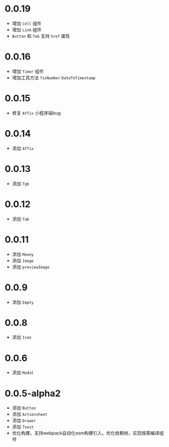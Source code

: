  # 0.0.19
 - 增加 `Cell` 组件
 - 增加 `Link` 组件
 - `Button` 和 `Tab` 支持 `href` 属性


 # 0.0.16
 - 增加 `Timer` 组件
 - 增加工具方法 `fixNumber` `DateToTimestamp`

 # 0.0.15
 - 修复 `Affix` 小程序端bug
 # 0.0.14
 - 添加 `Affix`
 # 0.0.13
 - 添加 `Tgb`

 # 0.0.12
 - 添加 `Tab`

 # 0.0.11
 - 添加 `Money`
 - 添加 `Image`
 - 添加 `previewImage`


 # 0.0.9
 - 添加 `Empty`

# 0.0.8
 - 添加 `Icon`

# 0.0.6
 - 添加 `Modal`


# 0.0.5-alpha2
 - 添加 `Button`
 - 添加 `Actionsheet`
 - 添加 `Drawer`
 - 添加 `Toast`
 - 优化构建，支持webpack自动化esm构建引入。优化依赖树，实现按需编译组件

